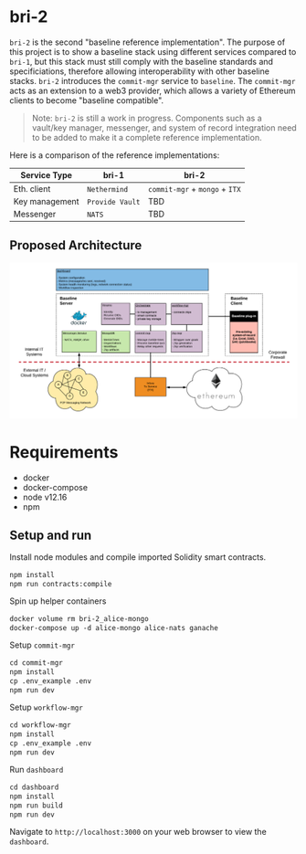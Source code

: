 # bri-2

`bri-2` is the second "baseline reference implementation". The purpose of this project is to show a baseline stack using different services compared to `bri-1`, but this stack must still comply with the baseline standards and specificiations, therefore allowing interoperability with other baseline stacks. `bri-2` introduces the `commit-mgr` service to `baseline`. The `commit-mgr` acts as an extension to a web3 provider, which allows a variety of Ethereum clients to become "baseline compatible". 

> Note: `bri-2` is still a work in progress. Components such as a vault/key manager, messenger, and system of record integration need to be added to make it a complete reference implementation.

Here is a comparison of the reference implementations:

| Service Type | bri-1 | bri-2 |
| -------- | ----- | ----------- |
| Eth. client | `Nethermind` | `commit-mgr` + `mongo` + `ITX` |
| Key management |`Provide Vault` | TBD |
| Messenger | `NATS` | TBD |

## Proposed Architecture

![baseline-architecture](./docs/bri-2-stack.png)

# Requirements
- docker
- docker-compose
- node v12.16
- npm
## Setup and run

Install node modules and compile imported Solidity smart contracts.
```
npm install
npm run contracts:compile
```

Spin up helper containers
```
docker volume rm bri-2_alice-mongo
docker-compose up -d alice-mongo alice-nats ganache
```

Setup `commit-mgr`
```
cd commit-mgr
npm install
cp .env_example .env
npm run dev
```

Setup `workflow-mgr`
```
cd workflow-mgr
npm install
cp .env_example .env
npm run dev
```

Run `dashboard`
```
cd dashboard
npm install
npm run build
npm run dev
```

Navigate to `http://localhost:3000` on your web browser to view the `dashboard`.

